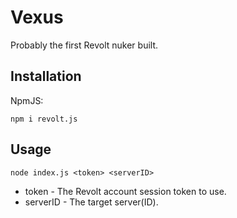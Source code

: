# Vexus
Probably the first Revolt nuker built.

## Installation
NpmJS:
```
npm i revolt.js
```

## Usage
```
node index.js <token> <serverID>
```

- token - The Revolt account session token to use.
- serverID - The target server(ID).